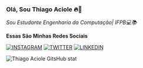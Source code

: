 ### Olá, Sou Thiago Aciole 🔥👊
*Sou Estudante Engenharia da Computação| IFPB💻📚*


**Essas São Minhas Redes Sociais**

[![INSTAGRAM](https://img.shields.io/badge/Instagram-E4405F?style=for-the-badge&logo=instagram&logoColor=white
)](https://www.instagram.com/thiago.aciole/)
[![TWITTER](https://img.shields.io/badge/Twitter-1DA1F2?style=for-the-badge&logo=twitter&logoColor=white
)](https://twitter.com/thiagoaciole6)
[![LINKEDIN](https://img.shields.io/badge/LinkedIn-0077B5?style=for-the-badge&logo=linkedin&logoColor=white)
](https://www.linkedin.com/in/thiago-aciole-7a614916a/)

![Thiago Aciole GitsHub stat](https://github-readme-stats.vercel.app/api?username=ThiagoAciole&show_icons=true&theme=tokyonight)

